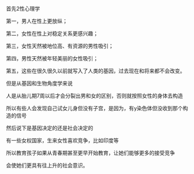 首先2性心理学

第一，男人在性上更放纵；

第二，女性在性上对稳定关系更感兴趣；

第三，女性天然被地位高、有资源的男性吸引；

第四，男性天然被年轻美丽的女性吸引；

第五，这些在很久很久以前就写入了人类的基因，过去现在和将来都不会改变。

但是从基因和生物角度学来说

人是从胎儿期7周以后才会分裂出男和女的区别，否则就按照女性的身体去构造

所以有些人会发现自己试女儿身但没有子宫，是因为，有y染色体但没收到那个构造的信号

然后说下是基因决定的还是社会决定的

有一些女权国家，生来女性喜欢竞争，比如印度等

所以教育孩子如果从青春期甚至更早开始教育，让她们能够更多的接受竞争

会使她们更具有往上升的社会意识。
